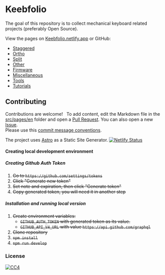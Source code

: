 
# Keebfolio

The goal of this repository is to collect mechanical keyboard related projects (preferably Open Source).

View the pages on [Keebfolio.netlify.app](https://keebfolio.netlify.app/) or GitHub:

- [Staggered](src/pages/en/staggered.md)
- [Ortho](src/pages/en/ortholinear.md)
- [Split](src/pages/en/split.md)
- [Other](src/pages/en/other.md)
- [Firmware](src/pages/en/firmware.md)
- [Miscellaneous](src/pages/en/miscellaneous.md)
- [Tools](src/pages/en/tools.md)
- [Tutorials](src/pages/en/tutorials.md)

## Contributing

Contributions are welcome!  
To add content, edit the Markdown file in the [src/pages/en](src/pages/en/) folder and open a [Pull Request](https://help.github.com/en/articles/about-pull-requests). You can also open a new [Issue](https://github.com/Keycapsss/awesome-mechanical-keyboard/issues).  
Please use this [commit message conventions](https://gist.github.com/qoomon/5dfcdf8eec66a051ecd85625518cfd13).

The project uses [Astro](https://astro.build) as a Static Site Generator.
[![Netlify Status](https://api.netlify.com/api/v1/badges/06821f1d-3e33-4bd4-92b2-4e44f3583060/deploy-status)](https://app.netlify.com/sites/keebfolio/deploys)

#### Creating local development environment

##### Creating Github Auth Token

1. ~~Go to `https://github.com/settings/tokens`~~
2. ~~Click "Generate new token"~~
3. ~~Set note and expiration, then click "Generate token"~~
4. ~~Copy generated token, you will need it in another step~~

##### Installation and running local version

1. ~~Create environment variables:~~
   - ~~`GITHUB_AUTH_TOKEN` with generated token as its value.~~
   - ~~`GITHUB_API_V4_URL` with value `https://api.github.com/graphql`~~
2. ~~Clone repository~~
3. ~~`npm install`~~
5. ~~`npm run develop`~~

### License

[![CC4](https://mirrors.creativecommons.org/presskit/buttons/88x31/svg/by-nc-sa.svg)](http://creativecommons.org/licenses/by-nc-sa/4.0/)
